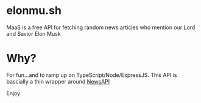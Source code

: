 # elonmu.sh

MaaS is a free API for fetching random news articles who mention our Lord and Savior Elon Musk

# Why?

For fun...and to ramp up on TypeScript/Node/ExpressJS. This API is bascially a thin wrapper around [NewsAPI](https://newsapi.org/)

Enjoy
